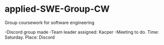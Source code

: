 # applied-SWE-Group-CW
Group coursework for software engineering

-Discord group made
-Team leader assigned: Kacper
-Meeting to do. Time: Saturday. Place: Discord
